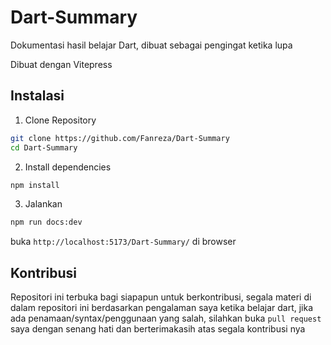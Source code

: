 # Dart-Summary
Dokumentasi hasil belajar Dart, dibuat sebagai pengingat ketika lupa

Dibuat dengan Vitepress


## Instalasi

1. Clone Repository

```sh
git clone https://github.com/Fanreza/Dart-Summary
cd Dart-Summary
```

2. Install dependencies

```sh
npm install
```

3. Jalankan

```sh
npm run docs:dev
```

buka `http://localhost:5173/Dart-Summary/` di browser


## Kontribusi

Repositori ini terbuka bagi siapapun untuk berkontribusi, segala materi di dalam repositori ini berdasarkan pengalaman saya ketika belajar dart, jika ada penamaan/syntax/penggunaan yang salah, silahkan buka `pull request` saya dengan senang hati dan berterimakasih atas segala kontribusi nya
